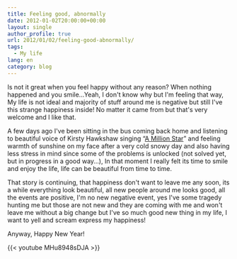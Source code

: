 ```yaml
---
title: Feeling good, abnormally
date: 2012-01-02T20:00:00+00:00
layout: single
author_profile: true
url: 2012/01/02/feeling-good-abnormally/
tags:
  - My life
lang: en
category: blog
---
```

Is not it great when you feel happy without any reason? When nothing happened and you smile&#8230;Yeah, I don't know why but I'm feeling that way, My life is not ideal and majority of stuff around me is negative but still I've this strange happiness inside! No matter it came from but that's very welcome and I like that.

A few days ago I've been sitting in the bus coming back home and listening to beautiful voice of Kirsty Hawkshaw singing “[A Million Star](http://www.youtube.com/watch?v=rKkg-uKZr6A)” and feeling warmth of sunshine on my face after a very cold snowy day and also having less stress in mind since some of the problems is unlocked (not solved yet, but in progress in a good way…), In that moment I really felt its time to smile and enjoy the life, life can be beautiful from time to time.

That story is continuing, that happiness don't want to leave me any soon, its a while everything look beautiful, all new people around me looks good, all the events are positive, I'm no new negative event, yes I've some tragedy hunting me but those are not new and they are coming with me and won't leave me without a big change but I've so much good new thing in my life, I want to yell and scream express my happiness!

Anyway, Happy New Year!

{{< youtube MHu8948sDJA >}}
